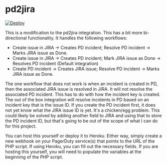 # pd2jira

[![Deploy](https://www.herokucdn.com/deploy/button.png)](https://heroku.com/deploy)

This is a modification to the pd2jira integration.  This has a bit more bi-directional functionality.  It handles the following workflows:

- Create issue in JIRA -> Creates PD incident; Resolve PD incident -> Marks JIRA issue as Done.
- Create issue in JIRA -> Creates PD incident; Mark JIRA issue as Done -> Resolves PD incident (Default integration)
- Create PD incident -> Creates JIRA issue;  Resolve PD incident -> Marks JIRA issue as Done.

The one workflow that does not work is when an incident is created in PD, then the associated JIRA issue is resolved in JIRA.  It will not resolve the associated PD incident.  This has to do with how the incident key is created.  The out of the box integration will resolve incidents in PD based on an incident key that is the issue ID.  If you create the PD incident first, it does not yet know what the JIRA issue ID is yet.  It's a chicken/egg problem.  This could likely be solved by adding another field to JIRA and using that to store the PD incident ID, but that's going to be out of the scope of what I can do for this project. 

You can host this yourself or deploy it to Heroku.  Either way, simply create a new webhook on your PagerDuty service(s) that points to the URL of the PHP script.  If using Heroku, you can fill out the necessary fields.  If you are hosting this yourself, you will need to populate the variables at the beginning of the PHP script.